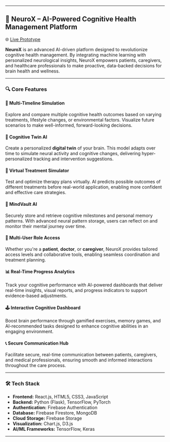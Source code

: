 
---

## 🧠 NeuroX – AI-Powered Cognitive Health Management Platform

🌐 [Live Prototype](https://neurox.netlify.app/)

**NeuroX** is an advanced AI-driven platform designed to revolutionize cognitive health management. By integrating machine learning with personalized neurological insights, NeuroX empowers patients, caregivers, and healthcare professionals to make proactive, data-backed decisions for brain health and wellness.

---

### 🔍 Core Features

#### 🧪 Multi-Timeline Simulation

Explore and compare multiple cognitive health outcomes based on varying treatments, lifestyle changes, or environmental factors. Visualize future scenarios to make well-informed, forward-looking decisions.

#### 🧬 Cognitive Twin AI

Create a personalized **digital twin** of your brain. This model adapts over time to simulate neural activity and cognitive changes, delivering hyper-personalized tracking and intervention suggestions.

#### 🧠 Virtual Treatment Simulator

Test and optimize therapy plans virtually. AI predicts possible outcomes of different treatments before real-world application, enabling more confident and effective care strategies.

#### 🔐 MindVault AI

Securely store and retrieve cognitive milestones and personal memory patterns. With advanced neural pattern storage, users can reflect on and monitor their mental journey over time.

#### 👥 Multi-User Role Access

Whether you're a **patient**, **doctor**, or **caregiver**, NeuroX provides tailored access levels and collaborative tools, enabling seamless coordination and treatment planning.

#### 📊 Real-Time Progress Analytics

Track your cognitive performance with AI-powered dashboards that deliver real-time insights, visual reports, and progress indicators to support evidence-based adjustments.

#### 🕹️ Interactive Cognitive Dashboard

Boost brain performance through gamified exercises, memory games, and AI-recommended tasks designed to enhance cognitive abilities in an engaging environment.

#### 📞 Secure Communication Hub

Facilitate secure, real-time communication between patients, caregivers, and medical professionals, ensuring smooth and informed interactions throughout the care process.

---

### 🛠️ Tech Stack

* **Frontend:** React.js, HTML5, CSS3, JavaScript
* **Backend:** Python (Flask), TensorFlow, PyTorch
* **Authentication:** Firebase Authentication
* **Database:** Firebase Firestore, MongoDB
* **Cloud Storage:** Firebase Storage
* **Visualization:** Chart.js, D3.js
* **AI/ML Frameworks:** TensorFlow, Keras

---

